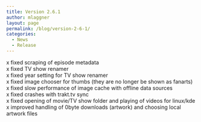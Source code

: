 ```yaml
---
title: Version 2.6.1
author: mlaggner
layout: page
permalink: /blog/version-2-6-1/
categories:
  - News
  - Release
---
```


x fixed scraping of episode metadata  
x fixed TV show renamer  
x fixed year setting for TV show renamer  
x fixed image chooser for thumbs (they are no longer be shown as fanarts)  
x fixed slow performance of image cache with offline data sources  
x fixed crashes with trakt.tv sync  
x fixed opening of movie/TV show folder and playing of videos for linux/kde  
x improved handling of 0byte downloads (artwork) and choosing local artwork files<!--more-->
